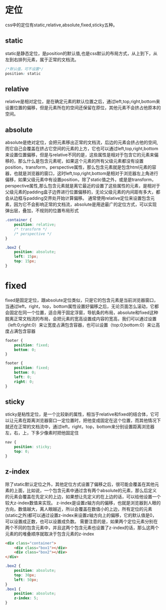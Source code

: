 # 定位

css中的定位有static,relative,absolute,fixed,sticky五种。

## static

static是静态定位，是position的默认值,也是css默认的布局方式，从上到下，从左到右排列元素，属于正常的文档流。
``` css
/*默认值，可不设置*/
position: static
```

## relative
relative是相对定位，是在确定元素的默认位置之后，通过left,top,right,bottom来设置位置的偏移，但是元素所在的空间还保留在原位，其他元素不会挤占他原本的空间。

## absolute
absolute是绝对定位，会把元素移出正常的文档流，后边的元素会挤占他的空间,而它自己会覆盖在挤占它空间的元素的上方，它也可以通过left,top,right,bottom来设置位置偏移，但是与relative不同的是，这些属性是相对于包含它的元素来偏移的，那么什么是包含元素呢，如果这个元素的所有父级元素都没有设置position，transform，perspective属性，那么包含元素就是包含html元素的容器，也就是浏览器的窗口，这时left,top,right,bottom是相对于浏览器左上角进行偏移，如果父级元素中有设置position，除了static值之外，或是是transform，perspective属性,那么包含元素就是离它最近的设置了这些属性的元素，是相对于父级元素的padding盒子边界进行位置偏移的，无论父级元素的内间距有多大，都会从边框与padding交界处开始计算偏移。
通常使用relative定位来设置包含元素，因为它不会影响正常的文档流，absolute是用途最广的定位方式，可以实现弹出层，叠加，不规则的位置布局形式

``` css
.container {
    position: relative;
    /* transform */
    /* perspective */
}

.box2 {
    position: absolute;
    left: 15px;
    top: 15px;
}
```

# fixed
fixed是固定定位，跟absolute定位类似，只是它的包含元素是当前浏览器窗口，当通过left，right，top，bottom属性设置好偏移之后，无论页面怎么滚动，它都会固定在同一个位置，适合用于固定浮窗，导航条的布局，absolute和fixed这种脱离正常文档流的布局，会把元素的宽高设置成内容的宽高，我们可以通过设置（left:0;right:0）来让宽度占满包含容器，也可以设置（top:0;bottom:0）来让高度占满包含容器

``` css
footer {
    position: fixed;
    bottom: 0;
}

footer {
    position: fixed;
    bottom: 0;
    left: 0;
    right: 0;
}
```

## sticky
sticky是粘性定位，是一个比较新的属性，相当于relative和fixed的结合体，它可以让元素在距离浏览器窗口一定位置时，把他变成固定在这个位置，而其他情况下就还在正常的文档流中，通过left，right，top，bottom来分别设置距离浏览器左，右，上，下多少像素时把他固定住

``` css
nav {
    position: sticky;
    top: 0;
}
```

## z-index
除了static默认定位之外，其他定位方式设置了偏移之后，很可能会覆盖在其他元素的上面，比如说，一个包含元素中通过含有两个absolute的元素，那么后定义的元素会覆盖在先定义的上边，如果想让先定义的在上边的话，可以给他设置一个较大z-index数值来实现。
z-index是设置z轴方向的偏移，也就是浏览器到人眼的方向，数值越大，离人眼越近，所以会覆盖在数值小的上边，所有定位的元素(static之外)都可以通过设置z-index来设置z轴方向上的偏移，它的默认值是0，可以设置成正数，也可以设置成负数。
需要注意的是，如果两个定位元素分别在两个不同的包含元素中，并且这两个包含元素也设置了z-index的话，那么这两个元素的的堆叠顺序就取决于包含元素的z-index

``` html
<div class="container">
    <div class="box1"></div>
    <div class="box2"></div>
</div>
```

``` css
.box2 {
    position: absolute;
    top: 30px;
    left: 50px;
}
.box1 {
    position: absolute;
    z-index: 5;
}
```